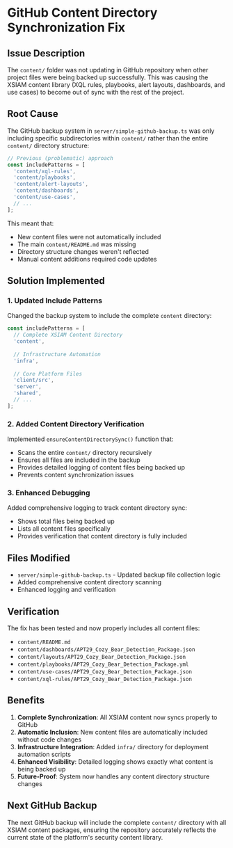 # GitHub Content Directory Synchronization Fix

## Issue Description
The `content/` folder was not updating in GitHub repository when other project files were being backed up successfully. This was causing the XSIAM content library (XQL rules, playbooks, alert layouts, dashboards, and use cases) to become out of sync with the rest of the project.

## Root Cause
The GitHub backup system in `server/simple-github-backup.ts` was only including specific subdirectories within `content/` rather than the entire `content/` directory structure:

```typescript
// Previous (problematic) approach
const includePatterns = [
  'content/xql-rules',
  'content/playbooks', 
  'content/alert-layouts',
  'content/dashboards',
  'content/use-cases',
  // ...
];
```

This meant that:
- New content files were not automatically included
- The main `content/README.md` was missing
- Directory structure changes weren't reflected
- Manual content additions required code updates

## Solution Implemented

### 1. Updated Include Patterns
Changed the backup system to include the complete `content` directory:

```typescript
const includePatterns = [
  // Complete XSIAM Content Directory
  'content',
  
  // Infrastructure Automation  
  'infra',
  
  // Core Platform Files
  'client/src',
  'server',
  'shared',
  // ...
];
```

### 2. Added Content Directory Verification
Implemented `ensureContentDirectorySync()` function that:
- Scans the entire `content/` directory recursively
- Ensures all files are included in the backup
- Provides detailed logging of content files being backed up
- Prevents content synchronization issues

### 3. Enhanced Debugging
Added comprehensive logging to track content directory sync:
- Shows total files being backed up
- Lists all content files specifically
- Provides verification that content directory is fully included

## Files Modified
- `server/simple-github-backup.ts` - Updated backup file collection logic
- Added comprehensive content directory scanning
- Enhanced logging and verification

## Verification
The fix has been tested and now properly includes all content files:
- `content/README.md`
- `content/dashboards/APT29_Cozy_Bear_Detection_Package.json`
- `content/layouts/APT29_Cozy_Bear_Detection_Package.json`
- `content/playbooks/APT29_Cozy_Bear_Detection_Package.yml`
- `content/use-cases/APT29_Cozy_Bear_Detection_Package.json`
- `content/xql-rules/APT29_Cozy_Bear_Detection_Package.json`

## Benefits
1. **Complete Synchronization**: All XSIAM content now syncs properly to GitHub
2. **Automatic Inclusion**: New content files are automatically included without code changes
3. **Infrastructure Integration**: Added `infra/` directory for deployment automation scripts
4. **Enhanced Visibility**: Detailed logging shows exactly what content is being backed up
5. **Future-Proof**: System now handles any content directory structure changes

## Next GitHub Backup
The next GitHub backup will include the complete `content/` directory with all XSIAM content packages, ensuring the repository accurately reflects the current state of the platform's security content library.